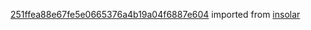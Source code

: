 [251ffea88e67fe5e0665376a4b19a04f6887e604](https://github.com/insolar/insolar/commit/251ffea88e67fe5e0665376a4b19a04f6887e604) imported from [insolar](https://github.com/insolar/insolar)
